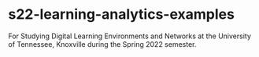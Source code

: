 # s22-learning-analytics-examples

For Studying Digital Learning Environments and Networks at the University of Tennessee, Knoxville during the Spring 2022 semester.
